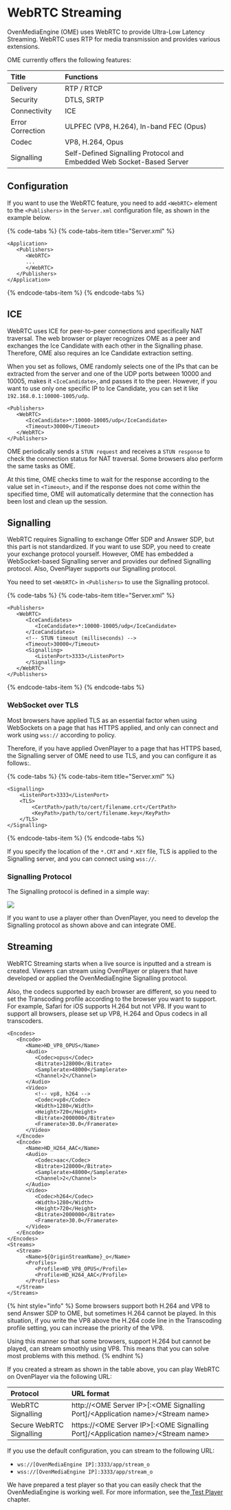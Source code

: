 # WebRTC Streaming

OvenMediaEngine \(OME\) uses WebRTC to provide Ultra-Low Latency Streaming. WebRTC uses RTP for media transmission and provides various extensions.

OME currently offers the following features:

| Title | Functions |
| :--- | :--- |
| Delivery | RTP / RTCP |
| Security | DTLS,  SRTP |
| Connectivity | ICE |
| Error Correction | ULPFEC \(VP8, H.264\), In-band FEC \(Opus\) |
| Codec | VP8, H.264, Opus |
| Signalling | Self-Defined Signalling Protocol and Embedded Web Socket-Based Server |

## Configuration

If you want to use the WebRTC feature, you need to add `<WebRTC>` element to the `<Publishers>` in the `Server.xml` configuration file, as shown in the example below.

{% code-tabs %}
{% code-tabs-item title="Server.xml" %}
```markup
<Application>
   <Publishers>
      <WebRTC>
      ...
      </WebRTC>
   </Publishers>
</Application>
```
{% endcode-tabs-item %}
{% endcode-tabs %}

## ICE

WebRTC uses ICE for peer-to-peer connections and specifically NAT traversal. The web browser or player recognizes OME as a peer and exchanges the Ice Candidate with each other in the Signalling phase. Therefore, OME also requires an Ice Candidate extraction setting.

When you set as follows, OME randomly selects one of the IPs that can be extracted from the server and one of the UDP ports between 10000 and 10005, makes it `<IceCandidate>`, and passes it to the peer. However, if you want to use only one specific IP to Ice Candidate, you can set it like `192.168.0.1:10000-1005/udp`.

```markup
<Publishers>
   <WebRTC>
      <IceCandidate>*:10000-10005/udp</IceCandidate>   
      <Timeout>30000</Timeout>
   </WebRTC>
</Publishers>
```

OME periodically sends a `STUN request` and receives a `STUN response` to check the connection status for NAT traversal. Some browsers also perform the same tasks as OME.

At this time, OME checks time to wait for the response according to the value set in `<Timeout>`, and if the response does not come within the specified time, OME will automatically determine that the connection has been lost and clean up the session.

## Signalling

WebRTC requires Signalling to exchange Offer SDP and Answer SDP, but this part is not standardized. If you want to use SDP, you need to create your exchange protocol yourself. However, OME has embedded a WebSocket-based Signalling server and provides our defined Signalling protocol. Also, OvenPlayer supports our Signalling protocol.

You need to set `<WebRTC>` in `<Publishers>` to use the Signalling protocol.

{% code-tabs %}
{% code-tabs-item title="Server.xml" %}
```markup
<Publishers>
   <WebRTC>
      <IceCandidates>
         <IceCandidate>*:10000-10005/udp</IceCandidate>   
      </IceCandidates>
      <!-- STUN timeout (milliseconds) -->
      <Timeout>30000</Timeout>
      <Signalling>
         <ListenPort>3333</ListenPort>
      </Signalling>
   </WebRTC>
</Publishers>
```
{% endcode-tabs-item %}
{% endcode-tabs %}

### WebSocket over TLS

Most browsers have applied TLS as an essential factor when using WebSockets on a page that has HTTPS applied, and only can connect and work using `wss://` according to policy.

Therefore, if you have applied OvenPlayer to a page that has HTTPS based, the Signalling server of OME need to use TLS, and you can configure it as follows:.

{% code-tabs %}
{% code-tabs-item title="Server.xml" %}
```markup
<Signalling>
    <ListenPort>3333</ListenPort>
    <TLS>
        <CertPath>/path/to/cert/filename.crt</CertPath>
        <KeyPath>/path/to/cert/filename.key</KeyPath>
	</TLS>
</Signalling>
```
{% endcode-tabs-item %}
{% endcode-tabs %}

If you specify the location of the `*.CRT` and `*.KEY` file, TLS is applied to the Signalling server, and you can connect using `wss://`.

### Signalling Protocol

The Signalling protocol is defined in a simple way:

![](.gitbook/assets/image%20%283%29.png)

If you want to use a player other than OvenPlayer, you need to develop the Signalling protocol as shown above and can integrate OME.

## Streaming

WebRTC Streaming starts when a live source is inputted and a stream is created. Viewers can stream using OvenPlayer or players that have developed or applied the OvenMediaEngine Signalling protocol.

Also, the codecs supported by each browser are different, so you need to set the Transcoding profile according to the browser you want to support. For example, Safari for iOS supports H.264 but not VP8. If you want to support all browsers, please set up VP8, H.264 and Opus codecs in all transcoders.

```markup
<Encodes>
   <Encode>
      <Name>HD_VP8_OPUS</Name>
      <Audio>
         <Codec>opus</Codec>
         <Bitrate>128000</Bitrate>
         <Samplerate>48000</Samplerate>
         <Channel>2</Channel>
      </Audio>
      <Video>
         <!-- vp8, h264 -->
         <Codec>vp8</Codec>
         <Width>1280</Width>
         <Height>720</Height>
         <Bitrate>2000000</Bitrate>
         <Framerate>30.0</Framerate>
      </Video>
   </Encode>
   <Encode>
      <Name>HD_H264_AAC</Name>
      <Audio>
         <Codec>aac</Codec>
         <Bitrate>128000</Bitrate>
         <Samplerate>48000</Samplerate>
         <Channel>2</Channel>
      </Audio>
      <Video>
         <Codec>h264</Codec>
         <Width>1280</Width>
         <Height>720</Height>
         <Bitrate>2000000</Bitrate>
         <Framerate>30.0</Framerate>
      </Video>
   </Encode>
</Encodes>
<Streams>
   <Stream>
      <Name>${OriginStreamName}_o</Name>
      <Profiles>
         <Profile>HD_VP8_OPUS</Profile>
         <Profile>HD_H264_AAC</Profile>
      </Profiles>
   </Stream>
</Streams>
```

{% hint style="info" %}
Some browsers support both H.264 and VP8 to send Answer SDP to OME, but sometimes H.264 cannot be played. In this situation, if you write the VP8 above the H.264 code line in the Transcoding profile setting, you can increase the priority of the VP8.

Using this manner so that some browsers, support H.264 but cannot be played, can stream smoothly using VP8. This means that you can solve most problems with this method.
{% endhint %}

If you created a stream as shown in the table above, you can play WebRTC on OvenPlayer via the following URL:

| Protocol | URL format |
| :--- | :--- |
| WebRTC Signalling | http://&lt;OME Server IP&gt;\[:&lt;OME Signalling Port\]/&lt;Application name&gt;/&lt;Stream name&gt; |
| Secure WebRTC Signalling | https://&lt;OME Server IP&gt;\[:&lt;OME Signalling Port\]/&lt;Application name&gt;/&lt;Stream name&gt; |

If you use the default configuration, you can stream to the following URL:

* `ws://[OvenMediaEngine IP]:3333/app/stream_o`
* `wss://[OvenMediaEngine IP]:3333/app/stream_o`

We have prepared a test player so that you can easily check that the OvenMediaEngine is working well. For more information, see the[ Test Player](test-player.md) chapter.



